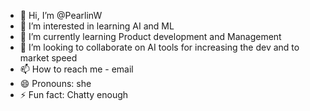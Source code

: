 - 👋 Hi, I’m @PearlinW
- 👀 I’m interested in learning AI and ML
- 🌱 I’m currently learning Product development and Management
- 💞️ I’m looking to collaborate on AI tools for increasing the dev and to market speed
- 📫 How to reach me - email
- 😄 Pronouns: she
- ⚡ Fun fact: Chatty enough 

<!---
PearlinW/PearlinW is a ✨ special ✨ repository because its `README.md` (this file) appears on your GitHub profile.
You can click the Preview link to take a look at your changes.
--->
